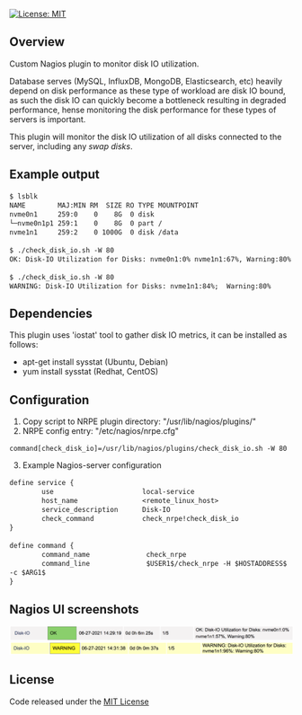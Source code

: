 [![License: MIT](https://img.shields.io/badge/License-MIT-blue.svg)](https://opensource.org/licenses/MIT)

## Overview
Custom Nagios plugin to monitor disk IO utilization.

Database serves (MySQL, InfluxDB, MongoDB, Elasticsearch, etc) heavily depend on disk performance as these type of  workload are disk IO bound, as such the disk IO can quickly become a bottleneck resulting in degraded performance, hense monitoring the disk performance for these types of servers is important.


This plugin will monitor the disk IO utilization of all disks connected to the server, including any *swap disks*.

## Example output

```
$ lsblk
NAME        MAJ:MIN RM  SIZE RO TYPE MOUNTPOINT
nvme0n1     259:0    0    8G  0 disk
└─nvme0n1p1 259:1    0    8G  0 part /
nvme1n1     259:2    0 1000G  0 disk /data

$ ./check_disk_io.sh -W 80
OK: Disk-IO Utilization for Disks: nvme0n1:0% nvme1n1:67%, Warning:80%

$ ./check_disk_io.sh -W 80
WARNING: Disk-IO Utilization for Disks: nvme1n1:84%;  Warning:80%
```

## Dependencies
This plugin uses 'iostat' tool to gather disk IO metrics, it can be installed as follows:
- apt-get install sysstat (Ubuntu, Debian)
- yum install sysstat (Redhat, CentOS)

## Configuration
1. Copy script to NRPE plugin directory: "/usr/lib/nagios/plugins/"
2. NRPE config entry: "/etc/nagios/nrpe.cfg"
```
command[check_disk_io]=/usr/lib/nagios/plugins/check_disk_io.sh -W 80
```
3. Example Nagios-server configuration
```
define service {
        use                      local-service
        host_name                <remote_linux_host>
        service_description      Disk-IO
        check_command            check_nrpe!check_disk_io
}

define command {
        command_name              check_nrpe
        command_line              $USER1$/check_nrpe -H $HOSTADDRESS$ -c $ARG1$
}
```

## Nagios UI screenshots
<img src="img/nagios-diskio-ok.png" width="850">
<img src="img/nagios-diskio-warning.png" width="850">

## License
Code released under the [MIT License](https://opensource.org/licenses/MIT)
